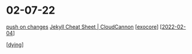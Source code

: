 ---
---
# 02-07-22

[push on changes](https://github.com/marketplace/actions/auto-update)
[Jekyll Cheat Sheet | CloudCannon](https://cloudcannon.com/community/jekyll-cheat-sheet/)
[[exocore]]
[[2022-02-04]]

[[dying]]


[//begin]: # "Autogenerated link references for markdown compatibility"
[exocore]: ../_articles/exocore "The Exocore Package"
[2022-02-04]: 2022-02-04 "02-04-22"
[dying]: ../_notes/dying "Dying"
[//end]: # "Autogenerated link references"